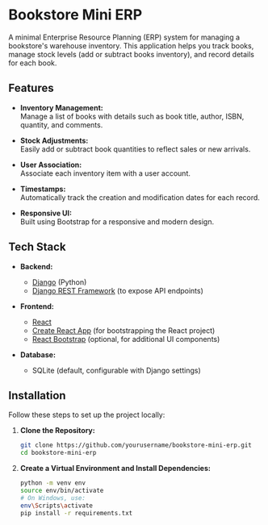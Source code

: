 # Bookstore Mini ERP

A minimal Enterprise Resource Planning (ERP) system for managing a bookstore's warehouse inventory. This application helps you track books, manage stock levels (add or subtract books inventory), and record details for each book.

## Features

- **Inventory Management:**  
  Manage a list of books with details such as book title, author, ISBN, quantity, and comments.
  
- **Stock Adjustments:**  
  Easily add or subtract book quantities to reflect sales or new arrivals.

- **User Association:**  
  Associate each inventory item with a user account.

- **Timestamps:**  
  Automatically track the creation and modification dates for each record.

- **Responsive UI:**  
  Built using Bootstrap for a responsive and modern design.


## Tech Stack

- **Backend:**  
  - [Django](https://www.djangoproject.com/) (Python)  
  - [Django REST Framework](https://www.django-rest-framework.org/) (to expose API endpoints)

- **Frontend:**  
  - [React](https://reactjs.org/)  
  - [Create React App](https://create-react-app.dev/) (for bootstrapping the React project)  
  - [React Bootstrap](https://react-bootstrap.github.io/) (optional, for additional UI components)

- **Database:**  
  - SQLite (default, configurable with Django settings)

## Installation

Follow these steps to set up the project locally:

1. **Clone the Repository:**

    ```bash
   git clone https://github.com/yourusername/bookstore-mini-erp.git
   cd bookstore-mini-erp
2. **Create a Virtual Environment and Install Dependencies:**
    ```bash 
    python -m venv env
    source env/bin/activate  
    # On Windows, use:
    env\Scripts\activate
    pip install -r requirements.txt